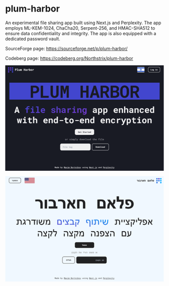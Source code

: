 # plum-harbor
An experimental file sharing app built using Next.js and Perplexity. The app employs ML-KEM-1024, ChaCha20, Serpent-256, and HMAC-SHA512 to ensure data confidentiality and integrity. The app is also equipped with a dedicated password vault.

SourceForge page: https://sourceforge.net/p/plum-harbor/

Codeberg page: https://codeberg.org/Northstrix/plum-harbor

![Alt Homepage English](https://github.com/Northstrix/plum-harbor/blob/main/screenshots/Home-Page-English.png?raw=true)

![Alt Homepage Hebrew](https://github.com/Northstrix/plum-harbor/blob/main/screenshots/Home-Page-Hebrew.png?raw=true)
